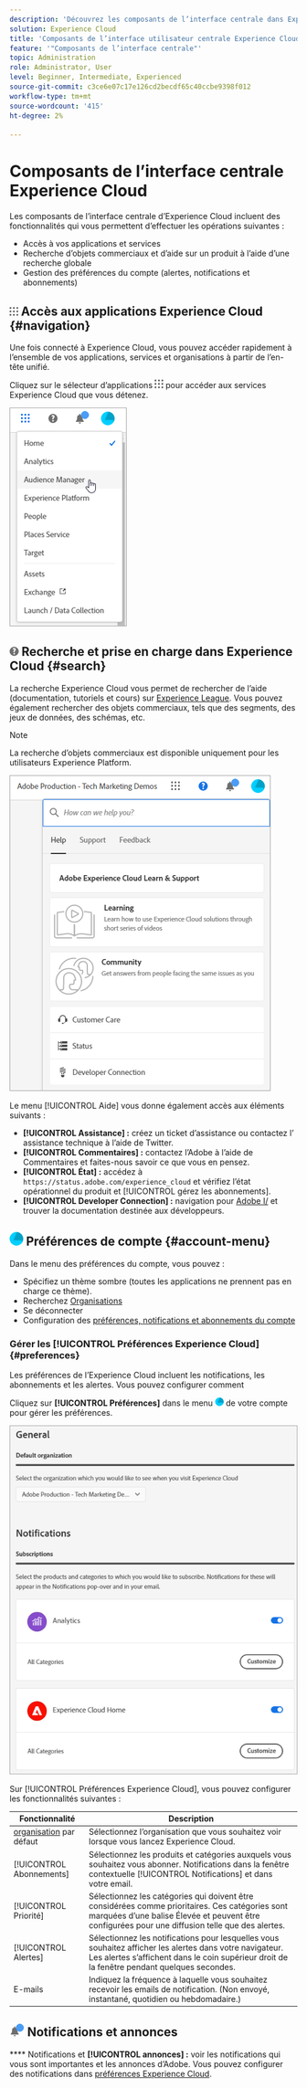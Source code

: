 ```yaml
---
description: 'Découvrez les composants de l’interface centrale dans Experience Cloud, notamment la recherche globale, les préférences de votre compte, comment naviguer dans l’interface et obtenir de l’aide. '
solution: Experience Cloud
title: 'Composants de l’interface utilisateur centrale Experience Cloud '
feature: '"Composants de l’interface centrale"'
topic: Administration
role: Administrator, User
level: Beginner, Intermediate, Experienced
source-git-commit: c3ce6e07c17e126cd2becdf65c40ccbe9398f012
workflow-type: tm+mt
source-wordcount: '415'
ht-degree: 2%

---
```


# Composants de l’interface centrale Experience Cloud

Les composants de l’interface centrale d’Experience Cloud incluent des fonctionnalités qui vous permettent d’effectuer les opérations suivantes :

* Accès à vos applications et services
* Recherche d’objets commerciaux et d’aide sur un produit à l’aide d’une recherche globale
* Gestion des préférences du compte (alertes, notifications et abonnements)

## ![](assets/menu-icon.png) Accès aux applications Experience Cloud {#navigation}

Une fois connecté à Experience Cloud, vous pouvez accéder rapidement à l’ensemble de vos applications, services et organisations à partir de l’en-tête unifié.

Cliquez sur le sélecteur d’applications ![](assets/menu-icon.png) pour accéder aux services Experience Cloud que vous détenez.

![](assets/platform-core-services.png)

## ![](assets/help-icon.png) Recherche et prise en charge dans Experience Cloud {#search}

La recherche Experience Cloud vous permet de rechercher de l’aide (documentation, tutoriels et cours) sur [Experience League](https://experienceleague.adobe.com/?lang=fr#home). Vous pouvez également rechercher des objets commerciaux, tels que des segments, des jeux de données, des schémas, etc.

>[!NOTE]
>
>La recherche d’objets commerciaux est disponible uniquement pour les utilisateurs Experience Platform.

![](assets/search-menu.png)

Le menu [!UICONTROL Aide] vous donne également accès aux éléments suivants :

* **[!UICONTROL Assistance] :** créez un ticket d’assistance ou contactez l’  assistance technique à l’aide de Twitter.
* **[!UICONTROL Commentaires] :** contactez l’Adobe à l’aide de Commentaires et faites-nous savoir ce que vous en pensez.
* **[!UICONTROL État] :** accédez à  `https://status.adobe.com/experience_cloud` et vérifiez l’état opérationnel du produit et  [!UICONTROL gérez les abonnements].
* **[!UICONTROL Developer Connection] :** navigation pour  [Adobe I/](adobe.io) et trouver la documentation destinée aux développeurs.

## ![](assets/preferences-icon.png) Préférences de compte  {#account-menu}

Dans le menu des préférences du compte, vous pouvez :

* Spécifiez un thème sombre (toutes les applications ne prennent pas en charge ce thème).
* Recherchez [Organisations](admin-getting-started/organizations.md)
* Se déconnecter
* Configuration des [préférences, notifications et abonnements du compte](#preferences)

### Gérer les [!UICONTROL Préférences Experience Cloud] {#preferences}

Les préférences de l’Experience Cloud incluent les notifications, les abonnements et les alertes. Vous pouvez configurer comment

Cliquez sur **[!UICONTROL Préférences]** dans le menu ![](assets/preferences-icon-sm.png) de votre compte pour gérer les préférences.

![](assets/preferences-page.png)

Sur [!UICONTROL Préférences Experience Cloud], vous pouvez configurer les fonctionnalités suivantes :

| Fonctionnalité | Description |
|--- |--- |
| [organisation](admin-getting-started/organizations.md) par défaut | Sélectionnez l’organisation que vous souhaitez voir lorsque vous lancez Experience Cloud. |
| [!UICONTROL Abonnements] | Sélectionnez les produits et catégories auxquels vous souhaitez vous abonner. Notifications dans la fenêtre contextuelle [!UICONTROL Notifications] et dans votre email. |
| [!UICONTROL Priorité] | Sélectionnez les catégories qui doivent être considérées comme prioritaires. Ces catégories sont marquées d’une balise Élevée et peuvent être configurées pour une diffusion telle que des alertes. |
| [!UICONTROL Alertes] | Sélectionnez les notifications pour lesquelles vous souhaitez afficher les alertes dans votre navigateur. Les alertes s’affichent dans le coin supérieur droit de la fenêtre pendant quelques secondes. |
| E-mails | Indiquez la fréquence à laquelle vous souhaitez recevoir les emails de notification. (Non envoyé, instantané, quotidien ou hebdomadaire.) |

## ![](assets/notifications.png) Notifications et annonces

**** Notifications et  **[!UICONTROL annonces] :** voir les notifications qui vous sont importantes et les annonces d’Adobe. Vous pouvez configurer des notifications dans [préférences Experience Cloud](#preferences).
